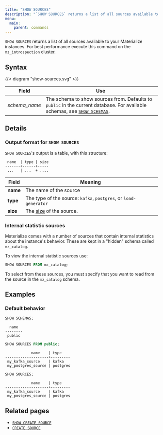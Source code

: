 ```yaml
---
title: "SHOW SOURCES"
description: "`SHOW SOURCES` returns a list of all sources available to your Materialize instances."
menu:
  main:
    parent: commands
---
```


`SHOW SOURCES` returns a list of all sources available to your Materialize
instances. For best performance execute this command on the `mz_introspection` cluster.

## Syntax

{{< diagram "show-sources.svg" >}}

Field | Use
------|-----
_schema&lowbar;name_ | The schema to show sources from. Defaults to `public` in the current database. For available schemas, see [`SHOW SCHEMAS`](../show-schemas).

## Details

### Output format for `SHOW SOURCES`

`SHOW SOURCES`'s output is a table, with this structure:

```nofmt
 name  | type | size
-------+------+-----
 ...   | ...  + ....
```

Field | Meaning
------|--------
**name** | The name of the source
**type** | The type of the source: `kafka`, `postgres`, or `load-generator`
**size** | The [size](/sql/create-source/#sizing-a-source) of the source.

### Internal statistic sources

Materialize comes with a number of sources that contain internal statistics
about the instance's behavior. These are kept in a "hidden" schema called
`mz_catalog`.

To view the internal statistic sources use:

```sql
SHOW SOURCES FROM mz_catalog;
```

To select from these sources, you must specify that you want to read from the
source in the `mz_catalog` schema.

## Examples

### Default behavior

```sql
SHOW SCHEMAS;
```
```nofmt
  name
--------
 public
```
```sql
SHOW SOURCES FROM public;
```
```nofmt
            name    | type
--------------------+---------
 my_kafka_source    | kafka
 my_postgres_source | postgres
```
```sql
SHOW SOURCES;
```
```nofmt
            name    | type
--------------------+---------
 my_kafka_source    | kafka
 my_postgres_source | postgres
```

## Related pages

- [`SHOW CREATE SOURCE`](../show-create-source)
- [`CREATE SOURCE`](../create-source)

